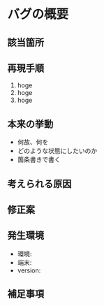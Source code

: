 # バグの概要

## 該当箇所

## 再現手順

1. hoge
2. hoge
3. hoge

## 本来の挙動

- 何故、何を
- どのような状態にしたいのか
- 箇条書きで書く

## 考えられる原因

## 修正案

## 発生環境

- 環境:
- 端末:
- version:

## 補足事項

